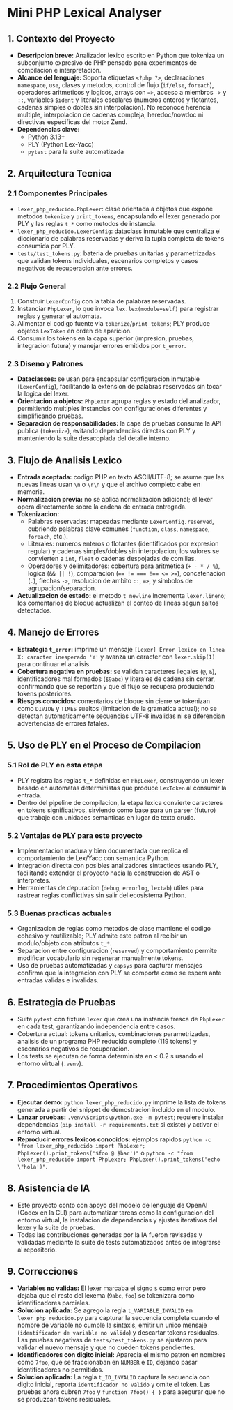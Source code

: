 # Mini PHP Lexical Analyser

## 1. Contexto del Proyecto
- **Descripcion breve:** Analizador lexico escrito en Python que tokeniza un subconjunto expresivo de PHP pensado para experimentos de compilacion e interpretacion.
- **Alcance del lenguaje:** Soporta etiquetas `<?php ?>`, declaraciones `namespace`, `use`, clases y metodos, control de flujo (`if/else`, `foreach`), operadores aritmeticos y logicos, arrays con `=>`, acceso a miembros `->` y `::`, variables `$ident` y literales escalares (numeros enteros y flotantes, cadenas simples o dobles sin interpolacion). No reconoce herencia multiple, interpolacion de cadenas compleja, heredoc/nowdoc ni directivas especificas del motor Zend.
- **Dependencias clave:**
  - Python 3.13+
  - PLY (Python Lex-Yacc)
  - `pytest` para la suite automatizada

## 2. Arquitectura Tecnica
### 2.1 Componentes Principales
- `lexer_php_reducido.PhpLexer`: clase orientada a objetos que expone metodos `tokenize` y `print_tokens`, encapsulando el lexer generado por PLY y las reglas `t_*` como metodos de instancia.
- `lexer_php_reducido.LexerConfig`: dataclass inmutable que centraliza el diccionario de palabras reservadas y deriva la tupla completa de tokens consumida por PLY.
- `tests/test_tokens.py`: bateria de pruebas unitarias y parametrizadas que validan tokens individuales, escenarios completos y casos negativos de recuperacion ante errores.

### 2.2 Flujo General
1. Construir `LexerConfig` con la tabla de palabras reservadas.
2. Instanciar `PhpLexer`, lo que invoca `lex.lex(module=self)` para registrar reglas y generar el automata.
3. Alimentar el codigo fuente via `tokenize`/`print_tokens`; PLY produce objetos `LexToken` en orden de aparicion.
4. Consumir los tokens en la capa superior (impresion, pruebas, integracion futura) y manejar errores emitidos por `t_error`.

### 2.3 Diseno y Patrones
- **Dataclasses:** se usan para encapsular configuracion inmutable (`LexerConfig`), facilitando la extension de palabras reservadas sin tocar la logica del lexer.
- **Orientacion a objetos:** `PhpLexer` agrupa reglas y estado del analizador, permitiendo multiples instancias con configuraciones diferentes y simplificando pruebas.
- **Separacion de responsabilidades:** la capa de pruebas consume la API publica (`tokenize`), evitando dependencias directas con PLY y manteniendo la suite desacoplada del detalle interno.

## 3. Flujo de Analisis Lexico
- **Entrada aceptada:** codigo PHP en texto ASCII/UTF-8; se asume que las nuevas lineas usan `\n` o `\r\n` y que el archivo completo cabe en memoria.
- **Normalizacion previa:** no se aplica normalizacion adicional; el lexer opera directamente sobre la cadena de entrada entregada.
- **Tokenizacion:**
  - Palabras reservadas: mapeadas mediante `LexerConfig.reserved`, cubriendo palabras clave comunes (`function`, `class`, `namespace`, `foreach`, etc.).
  - Literales: numeros enteros o flotantes (identificados por expresion regular) y cadenas simples/dobles sin interpolacion; los valores se convierten a `int`, `float` o cadenas despojadas de comillas.
  - Operadores y delimitadores: cobertura para aritmetica (`+ - * / %`), logica (`&& || !`), comparacion (`== != === !== <= >=`), concatenacion (`.`), flechas `->`, resolucion de ambito `::`, `=>`, y simbolos de agrupacion/separacion.
- **Actualizacion de estado:** el metodo `t_newline` incrementa `lexer.lineno`; los comentarios de bloque actualizan el conteo de lineas segun saltos detectados.

## 4. Manejo de Errores
- **Estrategia `t_error`:** imprime un mensaje `[Lexer] Error lexico en linea X: caracter inesperado 'Y'` y avanza un caracter con `lexer.skip(1)` para continuar el analisis.
- **Cobertura negativa en pruebas:** se validan caracteres ilegales (`@`, `&`), identificadores mal formados (`$9abc`) y literales de cadena sin cerrar, confirmando que se reportan y que el flujo se recupera produciendo tokens posteriores.
- **Riesgos conocidos:** comentarios de bloque sin cierre se tokenizan como `DIVIDE` y `TIMES` sueltos (limitacion de la gramatica actual); no se detectan automaticamente secuencias UTF-8 invalidas ni se diferencian advertencias de errores fatales.

## 5. Uso de PLY en el Proceso de Compilacion
### 5.1 Rol de PLY en esta etapa
- PLY registra las reglas `t_*` definidas en `PhpLexer`, construyendo un lexer basado en automatas deterministas que produce `LexToken` al consumir la entrada.
- Dentro del pipeline de compilacion, la etapa lexica convierte caracteres en tokens significativos, sirviendo como base para un parser (futuro) que trabaje con unidades semanticas en lugar de texto crudo.

### 5.2 Ventajas de PLY para este proyecto
- Implementacion madura y bien documentada que replica el comportamiento de Lex/Yacc con semantica Python.
- Integracion directa con posibles analizadores sintacticos usando PLY, facilitando extender el proyecto hacia la construccion de AST o interpretes.
- Herramientas de depuracion (`debug`, `errorlog`, `lextab`) utiles para rastrear reglas conflictivas sin salir del ecosistema Python.

### 5.3 Buenas practicas actuales
- Organizacion de reglas como metodos de clase mantiene el codigo cohesivo y reutilizable; PLY admite este patron al recibir un modulo/objeto con atributos `t_*`.
- Separacion entre configuracion (`reserved`) y comportamiento permite modificar vocabulario sin regenerar manualmente tokens.
- Uso de pruebas automatizadas y `capsys` para capturar mensajes confirma que la integracion con PLY se comporta como se espera ante entradas validas e invalidas.

## 6. Estrategia de Pruebas
- Suite `pytest` con fixture `lexer` que crea una instancia fresca de `PhpLexer` en cada test, garantizando independencia entre casos.
- Cobertura actual: tokens unitarios, combinaciones parametrizadas, analisis de un programa PHP reducido completo (119 tokens) y escenarios negativos de recuperacion.
- Los tests se ejecutan de forma determinista en < 0.2 s usando el entorno virtual (`.venv`).

## 7. Procedimientos Operativos
- **Ejecutar demo:** `python lexer_php_reducido.py` imprime la lista de tokens generada a partir del snippet de demostracion incluido en el modulo.
- **Lanzar pruebas:** `.venv\Scripts\python.exe -m pytest`; requiere instalar dependencias (`pip install -r requirements.txt` si existe) y activar el entorno virtual.
- **Reproducir errores lexicos conocidos:** ejemplos rapidos `python -c "from lexer_php_reducido import PhpLexer; PhpLexer().print_tokens('$foo @ $bar')"` o `python -c "from lexer_php_reducido import PhpLexer; PhpLexer().print_tokens('echo \"hola')"`.


## 8. Asistencia de IA
- Este proyecto conto con apoyo del modelo de lenguaje de OpenAI (Codex en la CLI) para automatizar tareas como la configuracion del entorno virtual, la instalacion de dependencias y ajustes iterativos del lexer y la suite de pruebas.
- Todas las contribuciones generadas por la IA fueron revisadas y validadas mediante la suite de tests automatizados antes de integrarse al repositorio.


## 9. Correcciones
- **Variables no validas:** El lexer marcaba el signo `$` como error pero dejaba que el resto del lexema (`9abc`, `foo`) se tokenizara como identificadores parciales.
- **Solucion aplicada:** Se agrego la regla `t_VARIABLE_INVALID` en `lexer_php_reducido.py` para capturar la secuencia completa cuando el nombre de variable no cumple la sintaxis, emitir un unico mensaje (`identificador de variable no válido`) y descartar tokens residuales. Las pruebas negativas de `tests/test_tokens.py` se ajustaron para validar el nuevo mensaje y que no queden tokens pendientes.
- **Identificadores con digito inicial:** Aparecia el mismo patron en nombres como `7foo`, que se fraccionaban en `NUMBER` e `ID`, dejando pasar identificadores no permitidos.
- **Solucion aplicada:** La regla `t_ID_INVALID` captura la secuencia con digito inicial, reporta `identificador no válido` y omite el token. Las pruebas ahora cubren `7foo` y `function 7foo() { }` para asegurar que no se produzcan tokens residuales.

